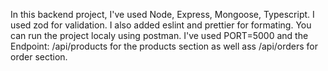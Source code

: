 In this backend project, I've  used Node, Express, Mongoose, Typescript.
I used zod for validation. I also added eslint and prettier for formating. 
You can run the project localy using postman. I've used PORT=5000 and the Endpoint: /api/products for the products section as well ass /api/orders for order section.
